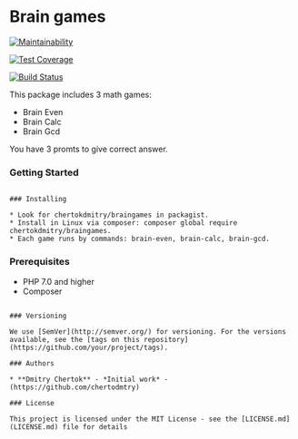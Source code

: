 #  Brain games
[![Maintainability](https://api.codeclimate.com/v1/badges/233b60322662ee882959/maintainability)](https://codeclimate.com/github/chertokdmitry/project-lvl1-s276/maintainability)

[![Test Coverage](https://api.codeclimate.com/v1/badges/233b60322662ee882959/test_coverage)](https://codeclimate.com/github/chertokdmitry/project-lvl1-s276/test_coverage)

[![Build Status](https://travis-ci.org/chertokdmitry/project-lvl1-s276.svg?branch=master)](https://travis-ci.org/chertokdmitry/project-lvl1-s276)

This package includes 3 math games:

* Brain Even
* Brain Calc
* Brain Gcd 

You have 3 promts to give correct answer.

###  Getting Started

```

### Installing

* Look for chertokdmitry/braingames in packagist. 
* Install in Linux via composer: composer global require chertokdmitry/braingames.
* Each game runs by commands: brain-even, brain-calc, brain-gcd.

```

### Prerequisites

* PHP 7.0 and higher
* Composer

```

### Versioning

We use [SemVer](http://semver.org/) for versioning. For the versions available, see the [tags on this repository](https://github.com/your/project/tags). 

### Authors

* **Dmitry Chertok** - *Initial work* - (https://github.com/chertodmtry)

### License

This project is licensed under the MIT License - see the [LICENSE.md](LICENSE.md) file for details
